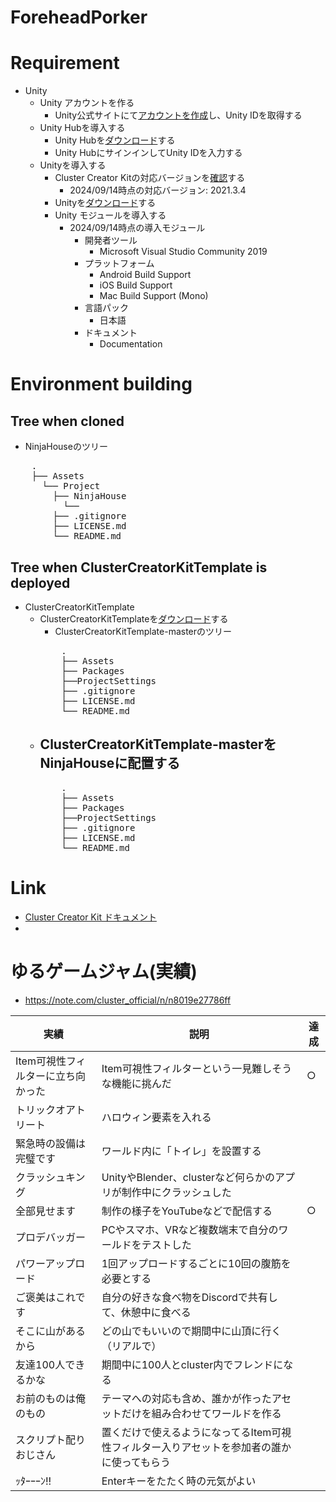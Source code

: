 # ForeheadPorker

# Requirement
- Unity
  - Unity アカウントを作る
    - Unity公式サイトにて[アカウントを作成](https://unity.com/ja)し、Unity IDを取得する
  - Unity Hubを導入する
    - Unity Hubを[ダウンロード](https://unity.com/ja/download)する
    - Unity HubにサインインしてUnity IDを入力する
  - Unityを導入する
    - Cluster Creator Kitの対応バージョンを[確認](https://docs.cluster.mu/creatorkit/installation/install-unity/)する
      - 2024/09/14時点の対応バージョン: 2021.3.4
    - Unityを[ダウンロード](https://unity.com/releases/editor/archive)する
    - Unity モジュールを導入する
      - 2024/09/14時点の導入モジュール
        - 開発者ツール
          - Microsoft Visual Studio Community 2019
        - プラットフォーム
          - Android Build Support
          - iOS Build Support
          - Mac Build Support (Mono)
        - 言語パック
          - 日本語
        - ドキュメント
          - Documentation

# Environment building
## Tree when cloned
- NinjaHouseのツリー
<pre>
    .
    ├── Assets
      └── Project
        ├── NinjaHouse
          └──
        ├── .gitignore
        ├── LICENSE.md
        └── README.md
</pre>

## Tree when ClusterCreatorKitTemplate is deployed
- ClusterCreatorKitTemplate
  - ClusterCreatorKitTemplateを[ダウンロード](https://bit.ly/creator-kit-template)する
    - ClusterCreatorKitTemplate-masterのツリー
    <pre>
        .
        ├── Assets
        ├── Packages
        ├──ProjectSettings
        ├── .gitignore
        ├── LICENSE.md
        └── README.md
    </pre>
  - ClusterCreatorKitTemplate-masterをNinjaHouseに配置する
    - 
    <pre>
        .
        ├── Assets
        ├── Packages
        ├──ProjectSettings
        ├── .gitignore
        ├── LICENSE.md
        └── README.md
    </pre>
# Link
- [Cluster Creator Kit ドキュメント]( https://docs.cluster.mu/creatorkit/)
- 
# ゆるゲームジャム(実績)
- https://note.com/cluster_official/n/n8019e27786ff

|実績|説明|達成|
| ---- | ---- | ---- |
|Item可視性フィルターに立ち向かった|Item可視性フィルターという一見難しそうな機能に挑んだ|○|
|トリックオアトリート|ハロウィン要素を入れる||
|緊急時の設備は完璧です|ワールド内に「トイレ」を設置する||
|クラッシュキング|UnityやBlender、clusterなど何らかのアプリが制作中にクラッシュした||
|全部見せます|制作の様子をYouTubeなどで配信する|○|
|プロデバッガー|PCやスマホ、VRなど複数端末で自分のワールドをテストした||
|パワーアップロード|1回アップロードするごとに10回の腹筋を必要とする||
|ご褒美はこれです|自分の好きな食べ物をDiscordで共有して、休憩中に食べる||
|そこに山があるから|どの山でもいいので期間中に山頂に行く（リアルで）||
|友達100人できるかな|期間中に100人とcluster内でフレンドになる||
|お前のものは俺のもの|テーマへの対応も含め、誰かが作ったアセットだけを組み合わせてワールドを作る||
|スクリプト配りおじさん|置くだけで使えるようになってるItem可視性フィルター入りアセットを参加者の誰かに使ってもらう||
|ｯﾀｰｰｰﾝ!!|Enterキーをたたく時の元気がよい||
